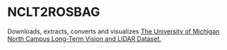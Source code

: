 # NCLT2ROSBAG

Downloads, extracts, converts and visualizes [The University of Michigan North Campus Long-Term Vision and LIDAR Dataset.](http://robots.engin.umich.edu/nclt/)

